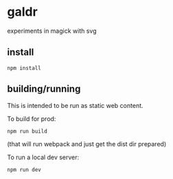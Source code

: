 # galdr

experiments in magick with svg

## install

```
npm install
```

## building/running

This is intended to be run as static web content.

To build for prod:
```
npm run build
```
(that will run webpack and just get the dist dir prepared)

To run a local dev server:

```
npm run dev
```
